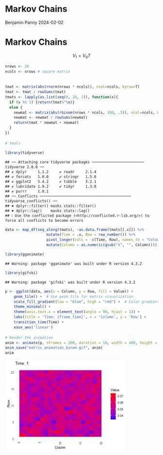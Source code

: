 Markov Chains
================
Benjamin Panny
2024-02-02

# Markov Chains

$$
V_1 = V_0 T
$$

``` r
nrows <- 20
ncols <- nrows # square matrix


tmat <- matrix(abs(rnorm(nrows * ncols)), ncol=ncols, byrow=T)
tmat <- tmat / rowSums(tmat)
tmats <- lapply(as.list(seq(0, 20, 1)), function(x){
  if (x %% 1) {return(tmat%^%x)}
  else {
    newmat <- matrix(abs(rbinom(nrows * ncols, 100, .5)), ncol=ncols, byrow=T)
    newmat <- newmat / rowSums(newmat)
    return(tmat * newmat + newmat)
  }
})

# tmats
```

``` r
library(tidyverse)
```

    ## ── Attaching core tidyverse packages ──────────────────────── tidyverse 2.0.0 ──
    ## ✔ dplyr     1.1.2     ✔ readr     2.1.4
    ## ✔ forcats   1.0.0     ✔ stringr   1.5.0
    ## ✔ ggplot2   3.4.2     ✔ tibble    3.2.1
    ## ✔ lubridate 1.9.2     ✔ tidyr     1.3.0
    ## ✔ purrr     1.0.1     
    ## ── Conflicts ────────────────────────────────────────── tidyverse_conflicts() ──
    ## ✖ dplyr::filter() masks stats::filter()
    ## ✖ dplyr::lag()    masks stats::lag()
    ## ℹ Use the conflicted package (<http://conflicted.r-lib.org/>) to force all conflicts to become errors

``` r
data <- map_df(seq_along(tmats), ~as.data.frame(tmats[[.x]]) %>%
                   mutate(Time = .x, Row = row_number()) %>%
                   pivot_longer(cols = -c(Time, Row), names_to = "Column", values_to = "Value") %>%
                   mutate(Column = as.numeric(gsub("V", "", Column))))  # Convert Column names to numeric
```

``` r
library(gganimate)
```

    ## Warning: package 'gganimate' was built under R version 4.3.2

``` r
library(gifski)
```

    ## Warning: package 'gifski' was built under R version 4.3.2

``` r
p <- ggplot(data, aes(x = Column, y = Row, fill = Value)) + 
    geom_tile() +  # Use geom_tile for matrix visualization
    scale_fill_gradient(low = "blue", high = "red") +  # Color gradient
    theme_minimal() + 
    theme(axis.text.x = element_text(angle = 90, hjust = 1)) +
    labs(title = 'Time: {frame_time}', x = 'Column', y = 'Row') +
    transition_time(Time) + 
    ease_aes('linear')

# Render the animation
anim <- animate(p, nframes = 200, duration = 10, width = 400, height = 300, renderer = gifski_renderer())
anim_save("matrix_animation_binom.gif", anim)
anim
```

![](markov_chains_files/figure-gfm/unnamed-chunk-3-1.gif)<!-- -->
